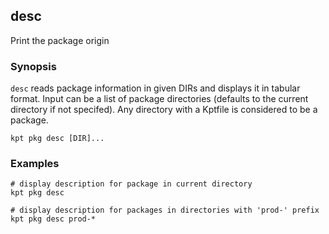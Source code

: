 ## desc

Print the package origin

### Synopsis

<link rel="stylesheet" type="text/css" href="/kpt/gifs/asciinema-player.css" />
<asciinema-player src="/kpt/gifs/pkg-desc.cast" speed="1" theme="solarized-dark" cols="100" rows="26" font-size="medium" idle-time-limit="1"></asciinema-player>
<script src="/kpt/gifs/asciinema-player.js"></script>

`desc` reads package information in given DIRs and displays it in tabular format.
Input can be a list of package directories (defaults to the current directory if not specifed).
Any directory with a Kptfile is considered to be a package.

    kpt pkg desc [DIR]...

### Examples

    # display description for package in current directory
    kpt pkg desc

    # display description for packages in directories with 'prod-' prefix
    kpt pkg desc prod-*

